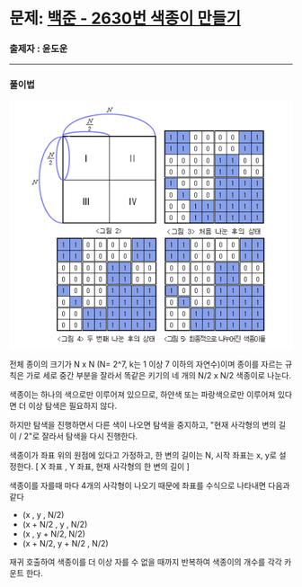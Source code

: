 # 문제: [백준 - 2630번 색종이 만들기 ][link]

[link]: https://www.acmicpc.net/problem/2630

### 출제자 : 윤도운

---

### 풀이법

![Alt text](image.png)

전체 종이의 크기가 N x N (N= 2^7, k는 1 이상 7 이하의 자연수)이며
종이를 자르는 규칙은 가로 세로 중간 부분을 잘라서 똑같은 키기의 네 개의 N/2 x N/2 색종이로 나눈다.

색종이는 하나의 색으로만 이루어져 있으므로, 하얀색 또는 파랑색으로만 이루어져 있다면 더 이상 탐색은 필요하지 않다.

하지만 탐색을 진행하면서 다른 색이 나오면 탐색을 중지하고,
"현재 사각형의 변의 길이 / 2"로 잘라서 탐색을 다시 진행한다.

색종이가 좌표 위의 원점에 있다고 가정하고, 한 변의 길이는 N, 시작 좌표는 x, y로 설정한다.
[ X 좌표 , Y 좌표, 현재 사각형의 한 변의 길이 ]

색종이를 자를때 마다 4개의 사각형이 나오기 때문에 좌표를 수식으로 나타내면 다음과 같다

- (x , y , N/2)
- (x + N/2 , y , N/2)
- (x , y + N/2, N/2)
- (x + N/2, y + N/2 , N/2)

재귀 호출하여 색종이를 더 이상 자를 수 없을 때까지 반복하여 색종이의 개수를 각각 카운트 한다.
